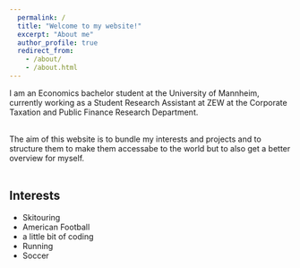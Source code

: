 ```yaml
---
  permalink: /
  title: "Welcome to my website!"
  excerpt: "About me"
  author_profile: true
  redirect_from: 
    - /about/
    - /about.html
---
```


<div style="text-align: initial">
I am an Economics bachelor student at the University of Mannheim, currently working as a Student Research Assistant at ZEW at the Corporate Taxation and Public Finance Research Department.<br> <br>

The aim of this website is to bundle my interests and projects and to structure them to make them accessabe to the world but to also get a better overview for myself.
<br> <br>
</div>


## Interests
* Skitouring
* American Football
* a little bit of coding
* Running
* Soccer
